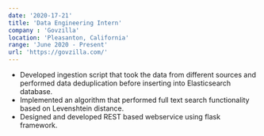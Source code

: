 ```yaml
---
date: '2020-17-21'
title: 'Data Engineering Intern'
company : 'Govzilla'
location: 'Pleasanton, California'
range: 'June 2020 - Present'
url: 'https://govzilla.com/'
---
```


- Developed ingestion script that took the data from different sources and performed data deduplication before inserting into Elasticsearch database.
- Implemented an algorithm that performed full text search functionality based on Levenshtein distance.
- Designed and developed REST based webservice using flask framework.

 